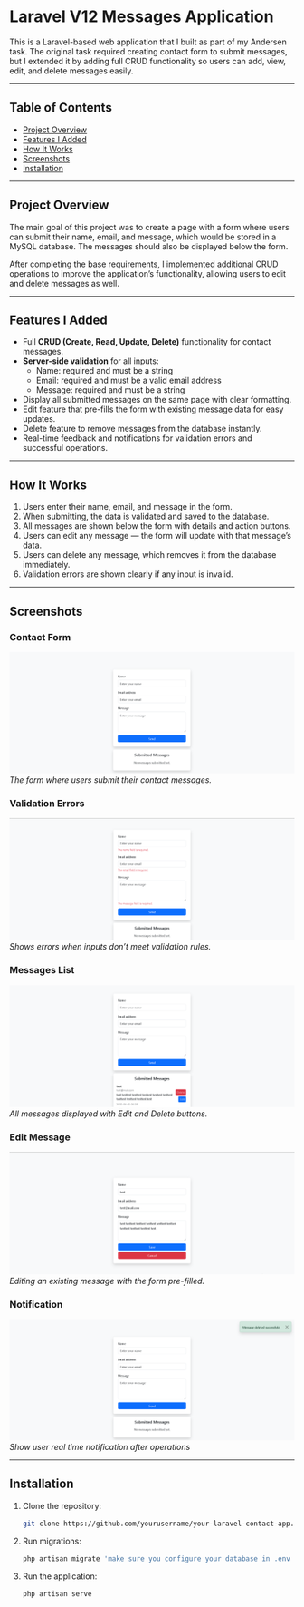 # Laravel V12 Messages Application

This is a Laravel-based web application that I built as part of my Andersen task. The original task required creating contact form to submit messages, but I extended it by adding full CRUD functionality so users can add, view, edit, and delete messages easily.

---

## Table of Contents

- [Project Overview](#project-overview)  
- [Features I Added](#features-i-added)  
- [How It Works](#how-it-works)  
- [Screenshots](#screenshots)  
- [Installation](#installation)  

---

## Project Overview

The main goal of this project was to create a page with a form where users can submit their name, email, and message, which would be stored in a MySQL database. The messages should also be displayed below the form.

After completing the base requirements, I implemented additional CRUD operations to improve the application’s functionality, allowing users to edit and delete messages as well.

---

## Features I Added

- Full **CRUD (Create, Read, Update, Delete)** functionality for contact messages.  
- **Server-side validation** for all inputs:  
  - Name: required and must be a string  
  - Email: required and must be a valid email address  
  - Message: required and must be a string  
- Display all submitted messages on the same page with clear formatting.  
- Edit feature that pre-fills the form with existing message data for easy updates.  
- Delete feature to remove messages from the database instantly.  
- Real-time feedback and notifications for validation errors and successful operations.  

---

## How It Works

1. Users enter their name, email, and message in the form.  
2. When submitting, the data is validated and saved to the database.  
3. All messages are shown below the form with details and action buttons.  
4. Users can edit any message — the form will update with that message’s data.  
5. Users can delete any message, which removes it from the database immediately.  
6. Validation errors are shown clearly if any input is invalid.

---

## Screenshots

### Contact Form  
![Contact Form](./docs/form%20itself.png)  
*The form where users submit their contact messages.*

### Validation Errors  
![Validation Errors](./docs/validation.PNG)  
*Shows errors when inputs don’t meet validation rules.*

### Messages List  
![Messages List](./docs/show%20list.png)  
*All messages displayed with Edit and Delete buttons.*

### Edit Message  
![Edit Message](./docs/edit%20page.png)  
*Editing an existing message with the form pre-filled.*

### Notification  
![Edit Message](./docs/notifications.PNG)  
*Show user real time notification after operations*

---

## Installation

1. Clone the repository:  
   ```bash
   git clone https://github.com/yourusername/your-laravel-contact-app.git

2. Run migrations:  
   ```bash
   php artisan migrate 'make sure you configure your database in .env file'

2. Run the application:  
   ```bash
   php artisan serve

